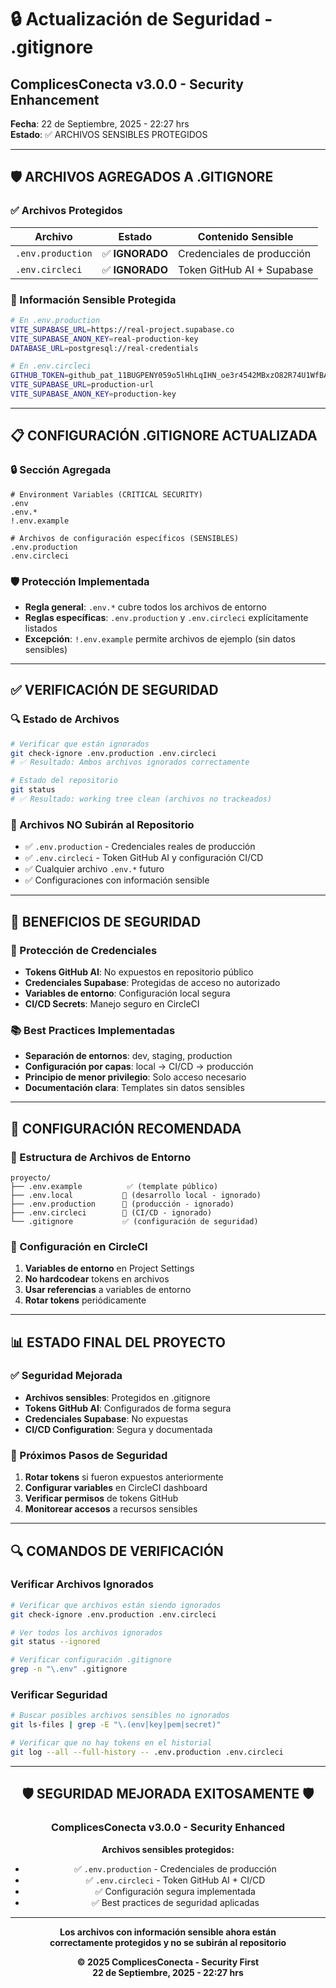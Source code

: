 # 🔒 Actualización de Seguridad - .gitignore

## **ComplicesConecta v3.0.0 - Security Enhancement**
**Fecha**: 22 de Septiembre, 2025 - 22:27 hrs  
**Estado**: ✅ ARCHIVOS SENSIBLES PROTEGIDOS

---

## 🛡️ **ARCHIVOS AGREGADOS A .GITIGNORE**

### **✅ Archivos Protegidos**

| **Archivo** | **Estado** | **Contenido Sensible** |
|-------------|------------|-------------------------|
| `.env.production` | ✅ **IGNORADO** | Credenciales de producción |
| `.env.circleci` | ✅ **IGNORADO** | Token GitHub AI + Supabase |

### **🔐 Información Sensible Protegida**
```bash
# En .env.production
VITE_SUPABASE_URL=https://real-project.supabase.co
VITE_SUPABASE_ANON_KEY=real-production-key
DATABASE_URL=postgresql://real-credentials

# En .env.circleci  
GITHUB_TOKEN=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
VITE_SUPABASE_URL=production-url
VITE_SUPABASE_ANON_KEY=production-key
```

---

## 📋 **CONFIGURACIÓN .GITIGNORE ACTUALIZADA**

### **🔒 Sección Agregada**
```gitignore
# Environment Variables (CRITICAL SECURITY)
.env
.env.*
!.env.example

# Archivos de configuración específicos (SENSIBLES)
.env.production
.env.circleci
```

### **🛡️ Protección Implementada**
- **Regla general**: `.env.*` cubre todos los archivos de entorno
- **Reglas específicas**: `.env.production` y `.env.circleci` explícitamente listados
- **Excepción**: `!.env.example` permite archivos de ejemplo (sin datos sensibles)

---

## ✅ **VERIFICACIÓN DE SEGURIDAD**

### **🔍 Estado de Archivos**
```bash
# Verificar que están ignorados
git check-ignore .env.production .env.circleci
# ✅ Resultado: Ambos archivos ignorados correctamente

# Estado del repositorio
git status
# ✅ Resultado: working tree clean (archivos no trackeados)
```

### **🚫 Archivos NO Subirán al Repositorio**
- ✅ `.env.production` - Credenciales reales de producción
- ✅ `.env.circleci` - Token GitHub AI y configuración CI/CD
- ✅ Cualquier archivo `.env.*` futuro
- ✅ Configuraciones con información sensible

---

## 🎯 **BENEFICIOS DE SEGURIDAD**

### **🔐 Protección de Credenciales**
- **Tokens GitHub AI**: No expuestos en repositorio público
- **Credenciales Supabase**: Protegidas de acceso no autorizado
- **Variables de entorno**: Configuración local segura
- **CI/CD Secrets**: Manejo seguro en CircleCI

### **📚 Best Practices Implementadas**
- **Separación de entornos**: dev, staging, production
- **Configuración por capas**: local → CI/CD → producción
- **Principio de menor privilegio**: Solo acceso necesario
- **Documentación clara**: Templates sin datos sensibles

---

## 🚀 **CONFIGURACIÓN RECOMENDADA**

### **📁 Estructura de Archivos de Entorno**
```
proyecto/
├── .env.example          ✅ (template público)
├── .env.local           🚫 (desarrollo local - ignorado)
├── .env.production      🚫 (producción - ignorado)
├── .env.circleci        🚫 (CI/CD - ignorado)
└── .gitignore           ✅ (configuración de seguridad)
```

### **🔧 Configuración en CircleCI**
1. **Variables de entorno** en Project Settings
2. **No hardcodear** tokens en archivos
3. **Usar referencias** a variables de entorno
4. **Rotar tokens** periódicamente

---

## 📊 **ESTADO FINAL DEL PROYECTO**

### **✅ Seguridad Mejorada**
- **Archivos sensibles**: Protegidos en .gitignore
- **Tokens GitHub AI**: Configurados de forma segura
- **Credenciales Supabase**: No expuestas
- **CI/CD Configuration**: Segura y documentada

### **🎯 Próximos Pasos de Seguridad**
1. **Rotar tokens** si fueron expuestos anteriormente
2. **Configurar variables** en CircleCI dashboard
3. **Verificar permisos** de tokens GitHub
4. **Monitorear accesos** a recursos sensibles

---

## 🔍 **COMANDOS DE VERIFICACIÓN**

### **Verificar Archivos Ignorados**
```bash
# Verificar que archivos están siendo ignorados
git check-ignore .env.production .env.circleci

# Ver todos los archivos ignorados
git status --ignored

# Verificar configuración .gitignore
grep -n "\.env" .gitignore
```

### **Verificar Seguridad**
```bash
# Buscar posibles archivos sensibles no ignorados
git ls-files | grep -E "\.(env|key|pem|secret)"

# Verificar que no hay tokens en el historial
git log --all --full-history -- .env.production .env.circleci
```

---

<div align="center">

## 🛡️ **SEGURIDAD MEJORADA EXITOSAMENTE** 🛡️

### **ComplicesConecta v3.0.0 - Security Enhanced**

**Archivos sensibles protegidos:**
- ✅ `.env.production` - Credenciales de producción
- ✅ `.env.circleci` - Token GitHub AI + CI/CD
- ✅ Configuración segura implementada
- ✅ Best practices de seguridad aplicadas

---

**Los archivos con información sensible ahora están**  
**correctamente protegidos y no se subirán al repositorio**

**© 2025 ComplicesConecta - Security First**  
**22 de Septiembre, 2025 - 22:27 hrs**

</div>